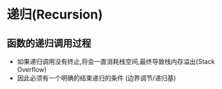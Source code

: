 # 递归(Recursion)

## 函数的递归调用过程

* 如果递归调用没有终止,将会一直消耗栈空间,最终导致栈内存溢出(Stack Overflow)
* 因此必须有一个明确的结束递归的条件 (边界调节/递归基)




